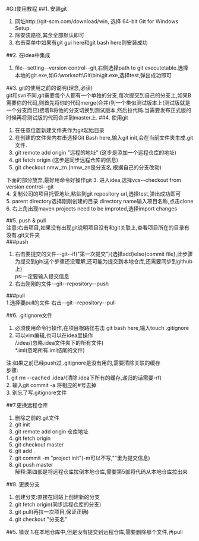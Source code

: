 #Git使用教程
##1. 安装git  
1. 网址http://git-scm.com/download/win, 选择 64-bit Git for Windows Setup.  
2. 除安装路径,其余全部默认即可  
3. 右击菜单中如果有git gui here和git bash here则安装成功


##2. 在idea中集成  
1. file--setting--version control--git,右侧选择path to git executetable.选择本地的git.exe,如G:\worksoft\Git\bin\git.exe,选择test,弹出成功即可  

##3. git的使用之前的说明(理念,必读)  
git和svn不同,git需要每个人都有一个单独的分支,每次提交到自己的分支上,如果B需要你的代码,则首先将你的代码merge(合并)到一个类似测试版本上(测试版就是一个分支而已)接着B将他的分支切换到测试版本,然后拉代码.当需要发布正式版的时候再将测试版的代码合并到master上.
##4. 使用git
1. 在任意位置新建文件夹作为git起始目录  
2. 在创建的文件夹内右击选择Git Bash here,输入git init,会在当前文件夹生成.git文件.  
3. git remote add origin "远程的地址" (这步是添加一个远程仓库的地址)  
4. git fetch origin (这步是同步远程仓库的信息)  
5. git checkout nmw_zn (nmw_zn是分支名,根据自己的分支改动)  
 

下面的部分放弃,最好用命令好操作git
3. 进入idea,选择vcs--checkout from version control--git  
4. 复制公司的项目托管地址,粘贴到git repository url,选择test,弹出成功即可  
5. parent directory选择刚刚创建的目录 directory name输入项目名称,点击clone  
6. 右上角出现maven projects need to be improted,选择import changes  

##5. push & pull  
注意:右击项目,如果没有出现git说明项目没有和git关联上,查看项目所在的目录有没有.git文件夹  
###push
1. 右击要提交的文件--git--if("第一次提交"){选择add}else{commit file},此步骤为提交到git(这个步骤还没理解,还可能为提交到本地仓库,还需要同步到github上)  
ps:一定要输入提交信息
2. 右击刚刚的文件--git--repository--push  

###pull  
1.选择要pull的文件 右击--git--repository--pull  

##6. .gitignore文件  
1. 必须使用命令行操作,在项目根路径右击 git bash here,输入touch .gitignore  
2. 可以vim编辑,也可以在idea里操作  
/.idea/(忽略.idea文件夹下的所有文件)  
*.iml(忽略所有.iml结尾的文件)  


注:如果之前已经push过,.gitignore是没有用的,需要清除关联的缓存  
步骤:  
    1. git rm --cached .idea/(清除.idea下所有的缓存,递归的话需要-rf)  
    2. 输入git commit -a 将相应的#号去掉  
    3. 别忘了写.gitignore文件  
    
##7.更换远程仓库  
1. 删除之前的.git文件  
2. git init  
3. git remote add origin 仓库地址  
4. git fetch origin 
5. git checkout master
6. git add .  
7. git commit -m "project init"(-m可以不写,""里为提交信息)  
8. git push master  
解释:第四部是将远程仓库拉倒本地仓库,需要第5部将代码从本地仓库拉出来  

##8. 更换分支  
1. 创建分支:直接在网站上创建新的分支  
2. git fetch origin(同步远程仓库的分支)  
3. git pull(再拉一次项目,保证正确)  
4. git checkout "分支名"  

##5. 错误
1.在本地仓库中,但是没有提交到远程仓库,需要删除那个文件,再pull
